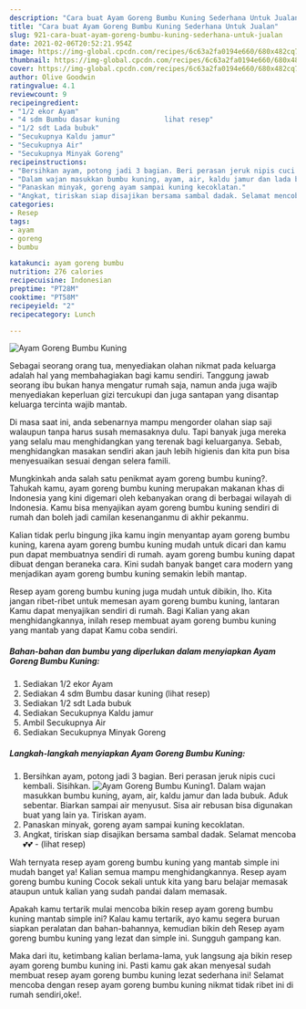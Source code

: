 ```yaml
---
description: "Cara buat Ayam Goreng Bumbu Kuning Sederhana Untuk Jualan"
title: "Cara buat Ayam Goreng Bumbu Kuning Sederhana Untuk Jualan"
slug: 921-cara-buat-ayam-goreng-bumbu-kuning-sederhana-untuk-jualan
date: 2021-02-06T20:52:21.954Z
image: https://img-global.cpcdn.com/recipes/6c63a2fa0194e660/680x482cq70/ayam-goreng-bumbu-kuning-foto-resep-utama.jpg
thumbnail: https://img-global.cpcdn.com/recipes/6c63a2fa0194e660/680x482cq70/ayam-goreng-bumbu-kuning-foto-resep-utama.jpg
cover: https://img-global.cpcdn.com/recipes/6c63a2fa0194e660/680x482cq70/ayam-goreng-bumbu-kuning-foto-resep-utama.jpg
author: Olive Goodwin
ratingvalue: 4.1
reviewcount: 9
recipeingredient:
- "1/2 ekor Ayam"
- "4 sdm Bumbu dasar kuning           lihat resep"
- "1/2 sdt Lada bubuk"
- "Secukupnya Kaldu jamur"
- "Secukupnya Air"
- "Secukupnya Minyak Goreng"
recipeinstructions:
- "Bersihkan ayam, potong jadi 3 bagian. Beri perasan jeruk nipis cuci kembali. Sisihkan."
- "Dalam wajan masukkan bumbu kuning, ayam, air, kaldu jamur dan lada bubuk. Aduk sebentar. Biarkan sampai air menyusut. Sisa air rebusan bisa digunakan buat yang lain ya. Tiriskan ayam."
- "Panaskan minyak, goreng ayam sampai kuning kecoklatan."
- "Angkat, tiriskan siap disajikan bersama sambal dadak. Selamat mencoba💕💕           (lihat resep)"
categories:
- Resep
tags:
- ayam
- goreng
- bumbu

katakunci: ayam goreng bumbu 
nutrition: 276 calories
recipecuisine: Indonesian
preptime: "PT28M"
cooktime: "PT58M"
recipeyield: "2"
recipecategory: Lunch

---
```



![Ayam Goreng Bumbu Kuning](https://img-global.cpcdn.com/recipes/6c63a2fa0194e660/680x482cq70/ayam-goreng-bumbu-kuning-foto-resep-utama.jpg)

Sebagai seorang orang tua, menyediakan olahan nikmat pada keluarga adalah hal yang membahagiakan bagi kamu sendiri. Tanggung jawab seorang ibu bukan hanya mengatur rumah saja, namun anda juga wajib menyediakan keperluan gizi tercukupi dan juga santapan yang disantap keluarga tercinta wajib mantab.

Di masa  saat ini, anda sebenarnya mampu mengorder olahan siap saji walaupun tanpa harus susah memasaknya dulu. Tapi banyak juga mereka yang selalu mau menghidangkan yang terenak bagi keluarganya. Sebab, menghidangkan masakan sendiri akan jauh lebih higienis dan kita pun bisa menyesuaikan sesuai dengan selera famili. 



Mungkinkah anda salah satu penikmat ayam goreng bumbu kuning?. Tahukah kamu, ayam goreng bumbu kuning merupakan makanan khas di Indonesia yang kini digemari oleh kebanyakan orang di berbagai wilayah di Indonesia. Kamu bisa menyajikan ayam goreng bumbu kuning sendiri di rumah dan boleh jadi camilan kesenanganmu di akhir pekanmu.

Kalian tidak perlu bingung jika kamu ingin menyantap ayam goreng bumbu kuning, karena ayam goreng bumbu kuning mudah untuk dicari dan kamu pun dapat membuatnya sendiri di rumah. ayam goreng bumbu kuning dapat dibuat dengan beraneka cara. Kini sudah banyak banget cara modern yang menjadikan ayam goreng bumbu kuning semakin lebih mantap.

Resep ayam goreng bumbu kuning juga mudah untuk dibikin, lho. Kita jangan ribet-ribet untuk memesan ayam goreng bumbu kuning, lantaran Kamu dapat menyajikan sendiri di rumah. Bagi Kalian yang akan menghidangkannya, inilah resep membuat ayam goreng bumbu kuning yang mantab yang dapat Kamu coba sendiri.

<!--inarticleads1-->

##### Bahan-bahan dan bumbu yang diperlukan dalam menyiapkan Ayam Goreng Bumbu Kuning:

1. Sediakan 1/2 ekor Ayam
1. Sediakan 4 sdm Bumbu dasar kuning           (lihat resep)
1. Sediakan 1/2 sdt Lada bubuk
1. Sediakan Secukupnya Kaldu jamur
1. Ambil Secukupnya Air
1. Sediakan Secukupnya Minyak Goreng




<!--inarticleads2-->

##### Langkah-langkah menyiapkan Ayam Goreng Bumbu Kuning:

1. Bersihkan ayam, potong jadi 3 bagian. Beri perasan jeruk nipis cuci kembali. Sisihkan.
<img src="https://img-global.cpcdn.com/steps/f54ad2de499e2298/160x128cq70/ayam-goreng-bumbu-kuning-langkah-memasak-1-foto.jpg" alt="Ayam Goreng Bumbu Kuning">1. Dalam wajan masukkan bumbu kuning, ayam, air, kaldu jamur dan lada bubuk. Aduk sebentar. Biarkan sampai air menyusut. Sisa air rebusan bisa digunakan buat yang lain ya. Tiriskan ayam.
1. Panaskan minyak, goreng ayam sampai kuning kecoklatan.
1. Angkat, tiriskan siap disajikan bersama sambal dadak. Selamat mencoba💕💕 -           (lihat resep)




Wah ternyata resep ayam goreng bumbu kuning yang mantab simple ini mudah banget ya! Kalian semua mampu menghidangkannya. Resep ayam goreng bumbu kuning Cocok sekali untuk kita yang baru belajar memasak ataupun untuk kalian yang sudah pandai dalam memasak.

Apakah kamu tertarik mulai mencoba bikin resep ayam goreng bumbu kuning mantab simple ini? Kalau kamu tertarik, ayo kamu segera buruan siapkan peralatan dan bahan-bahannya, kemudian bikin deh Resep ayam goreng bumbu kuning yang lezat dan simple ini. Sungguh gampang kan. 

Maka dari itu, ketimbang kalian berlama-lama, yuk langsung aja bikin resep ayam goreng bumbu kuning ini. Pasti kamu gak akan menyesal sudah membuat resep ayam goreng bumbu kuning lezat sederhana ini! Selamat mencoba dengan resep ayam goreng bumbu kuning nikmat tidak ribet ini di rumah sendiri,oke!.

